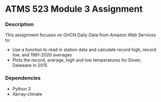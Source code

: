 # ATMS 523 Module 3 Assignment

### Description
This assignment focuses on GHCN Daily Data from Amazon Web Services to:
* Use a function to read in station data and calculate record high, record low, and 1991-2020 averages
* Plots the record, average, high and low temperatures for Dover, Delaware in 2015

  
### Dependencies
* Python 3
* Xarray-climate 
